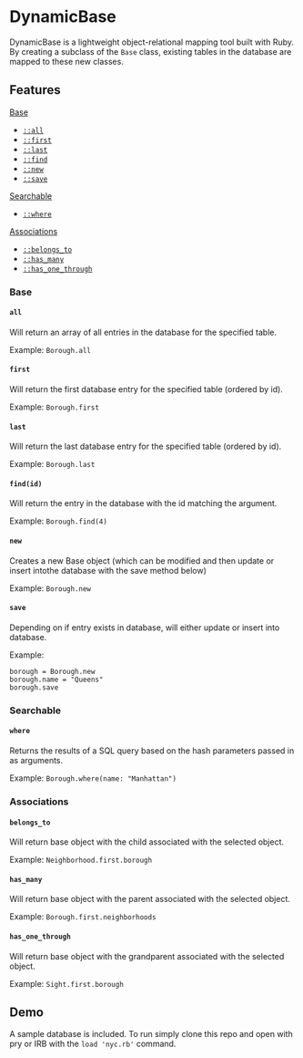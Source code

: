# DynamicBase

DynamicBase is a lightweight object-relational mapping tool built with Ruby. By creating a subclass of the `Base` class, existing tables in the database are mapped to these new classes.

## Features
[Base](#base)
* [`::all`](#all)
* [`::first`](#first)
* [`::last`](#last)
* [`::find`](#find)
* [`::new`](#new)
* [`::save`](#save)

[Searchable](#searchable)
* [`::where`](#where)

[Associations](#associations)
* [`::belongs_to`](#belongs_to)
* [`::has_many`](#has_many)
* [`::has_one_through`](#has_one_through)

### Base
#### `all`

Will return an array of all entries in the database for the specified table.

Example: `Borough.all`

#### `first`

Will return the first database entry for the specified table (ordered by id).

Example: `Borough.first`

#### `last`

Will return the last database entry for the specified table (ordered by id).

Example: `Borough.last`

#### `find(id)`

Will return the entry in the database with the id matching the argument.

Example: `Borough.find(4)`

#### `new`

Creates a new Base object (which can be modified and then update or insert intothe database with the save method below)

Example: `Borough.new`

#### `save`

Depending on if entry exists in database, will either update or insert into database.

Example:
```
borough = Borough.new
borough.name = "Queens"
borough.save
```

### Searchable
#### `where`

Returns the results of a SQL query based on the hash parameters passed in as arguments.

Example: `Borough.where(name: "Manhattan")`

### Associations
#### `belongs_to`

Will return base object with the child associated with the selected object.

Example: `Neighborhood.first.borough`

#### `has_many`

Will return base object with the parent associated with the selected object.

Example: `Borough.first.neighborhoods`

#### `has_one_through`

Will return base object with the grandparent associated with the selected object.

Example: `Sight.first.borough`


## Demo
A sample database is included. To run simply clone this repo and open with pry or IRB with the `load 'nyc.rb'` command.
